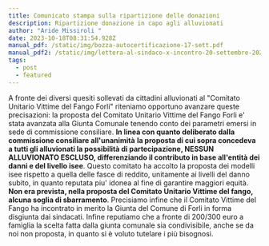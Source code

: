 ```yaml
---
title: Comunicato stampa sulla ripartizione delle donazioni
description: Ripartizione donazione in capo agli alluvionati
author: "Aride Missiroli "
date: 2023-10-18T08:31:54.928Z
manual_pdf: /static/img/bozza-autocertificazione-17-sett.pdf
manual_pdf2: /static/img/lettera-al-sindaco-x-incontro-20-settembre-2023.pdf
tags:
  - post
  - featured
---
```

A fronte dei diversi quesiti sollevati da cittadini alluvionati al "Comitato Unitario Vittime del Fango Forli" riteniamo opportuno avanzare queste precisazioni: la proposta del Comitato Unitario Vittime del Fango Forli e' stata avanzata alla Giunta Comunale tenendo conto dei parametri emersi in sede di commissione consiliare. **In linea con quanto deliberato dalla commissione consiliare all'unanimità** **la proposta di cui sopra concedeva a tutti gli alluvionati la possibilità di partecipazione, NESSUN ALLUVIONATO ESCLUSO, differenziando il contributo in base all'entità dei danni e del livello isee**.  Questo comitato ha accolto la proposta dei modelli isee rispetto a quella delle fasce di reddito, unitamente ai livelli del danno subito, in quanto reputata piu' idonea al fine di garantire maggiori equità. **Non era prevista, nella proposta del Comitato Unitario Vittime del fango, alcuna soglia di sbarramento**. Precisiamo infine che il Comitato Vittime del Fango ha incontrato in merito la Giunta del Comune di Forli in forma disgiunta dai sindacati. Infine reputiamo che a fronte di 200/300 euro a famiglia la scelta fatta dalla giunta comunale sia condivisibile, anche se da noi non proposta, in quanto si è voluto tutelare i più bisognosi.